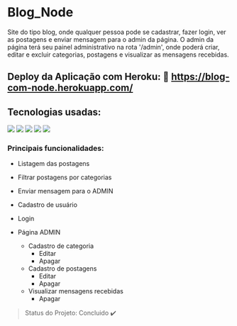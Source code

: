 # Blog_Node
Site do tipo blog, onde qualquer pessoa pode se cadastrar, fazer login, ver as postagens e enviar mensagem para o admin da página.
O admin da página terá seu painel administrativo na rota '/admin', onde poderá criar, editar e excluir categorias, postagens e visualizar as mensagens recebidas.

## Deploy da Aplicação com Heroku: :dash:  https://blog-com-node.herokuapp.com/

## Tecnologias usadas:
<img src="https://img.shields.io/static/v1?label=JavaScript&message=Linguagem&color=blue&style=for-the-badge&logo=JavaScript"/> <img src="https://img.shields.io/static/v1?label=Node.js&message=Plantaforma&color=blue&style=for-the-badge&logo=Node.js"/> <img src="https://img.shields.io/static/v1?label=Handlebars&message=Tamplate&color=blue&style=for-the-badge&logo=handlebars.js"/> <img src="https://img.shields.io/static/v1?label=MongoDB&message=Banco_de_Dados&color=blue&style=for-the-badge&logo=MongoDB"/> <img src="https://img.shields.io/static/v1?label=Bootstrap&message=Design&color=blue&style=for-the-badge&logo=Bootstrap"/>

### Principais funcionalidades:
- Listagem das postagens
- Filtrar postagens por categorias
- Enviar mensagem para o ADMIN 
- Cadastro de usuário
- Login

- Página ADMIN
  - Cadastro de categoria
     - Editar
     - Apagar
  - Cadastro de postagens
     - Editar
     - Apagar
  - Visualizar mensagens recebidas
     - Apagar
     
> Status do Projeto: Concluido :heavy_check_mark:     
